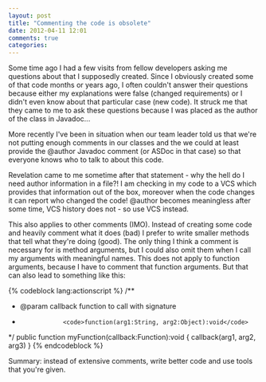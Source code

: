 ```yaml
---
layout: post
title: "Commenting the code is obsolete"
date: 2012-04-11 12:01
comments: true
categories: 
---
```


Some time ago I had a few visits from fellow developers asking me questions about that I supposedly created. Since I obviously created some of that code months or years ago, I often couldn't answer their questions because either my explanations were false (changed requirements) or I didn't even know about that particular case (new code). It struck me that they came to me to ask these questions because I was placed as the author of the class in Javadoc...

More recently I've been in situation when our team leader told us that we're not putting enough comments in our classes and the we could at least provide the @author Javadoc comment (or ASDoc in that case) so that everyone knows who to talk to about this code.

Revelation came to me sometime after that statement - why the hell do I need author information in a file?! I am checking in my code to a VCS which provides that information out of the box, moreover when the code changes it can report who changed the code! @author becomes meaningless after some time, VCS history does not - so use VCS instead.

This also applies to other comments (IMO). Instead of creating some code and heavily comment what it does (bad) I prefer to write smaller methods that tell what they're doing (good). The only thing I think a comment is necessary for is method arguments, but I could also omit them when I call my arguments with meaningful names. This does not apply to function arguments, because I have to comment that function arguments. But that can also lead to something like this:

{% codeblock lang:actionscript %}
/**
* @param callback function to call with signature 
*                 <code>function(arg1:String, arg2:Object):void</code>
*/
public function myFunction(callback:Function):void {
  callback(arg1, arg2, arg3)
}
{% endcodeblock %}

Summary: instead of extensive comments, write better code and use tools that you're given.